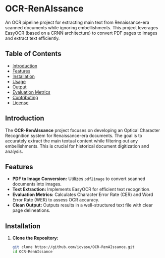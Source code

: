 # OCR-RenAIssance

An OCR pipeline project for extracting main text from Renaissance-era scanned documents while ignoring embellishments. This project leverages EasyOCR (based on a CRNN architecture) to convert PDF pages to images and extract text efficiently.

## Table of Contents

- [Introduction](#introduction)
- [Features](#features)
- [Installation](#installation)
- [Usage](#usage)
- [Output](#output)
- [Evaluation Metrics](#evaluation-metrics)
- [Contributing](#contributing)
- [License](#license)

## Introduction

The **OCR-RenAIssance** project focuses on developing an Optical Character Recognition system for Renaissance-era documents. The goal is to accurately extract the main textual content while filtering out any embellishments. This is crucial for historical document digitization and analysis.

## Features

- **PDF to Image Conversion:** Utilizes `pdf2image` to convert scanned documents into images.
- **Text Extraction:** Implements EasyOCR for efficient text recognition.
- **Evaluation Metrics:** Calculates Character Error Rate (CER) and Word Error Rate (WER) to assess OCR accuracy.
- **Clean Output:** Outputs results in a well-structured text file with clear page delineations.

## Installation

1. **Clone the Repository:**
   ```sh
   git clone https://github.com/icvasu/OCR-RenAIssance.git
   cd OCR-RenAIssance
